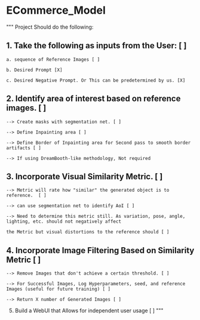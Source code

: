 # ECommerce_Model

"""
Project Should do the following:

## 1. Take the following as inputs from the User: [ ]

    a. sequence of Reference Images [ ]

    b. Desired Prompt [X]

    c. Desired Negative Prompt. Or This can be predetermined by us. [X]

## 2. Identify area of interest based on reference images. [ ]

    --> Create masks with segmentation net. [ ]

    --> Define Inpainting area [ ]

    --> Define Border of Inpainting area for Second pass to smooth border artifacts [ ]

    --> If using DreamBooth-like methodology, Not required

## 3. Incorporate Visual Similarity Metric.  [ ]

    --> Metric will rate how "similar" the generated object is to reference.  [ ]

    --> can use segmentation net to identify AoI [ ]

    --> Need to determine this metric still. As variation, pose, angle, lighting, etc. should not negatively affect

    the Metric but visual distortions to the reference should [ ]

## 4. Incorporate Image Filtering Based on Similarity Metric [ ]

    --> Remove Images that don't achieve a certain threshold. [ ]

    --> For Successful Images, Log Hyperparameters, seed, and reference Images (useful for future training) [ ]

    --> Return X number of Generated Images [ ]

5. Build a WebUI that Allows for independent user usage [ ]
"""